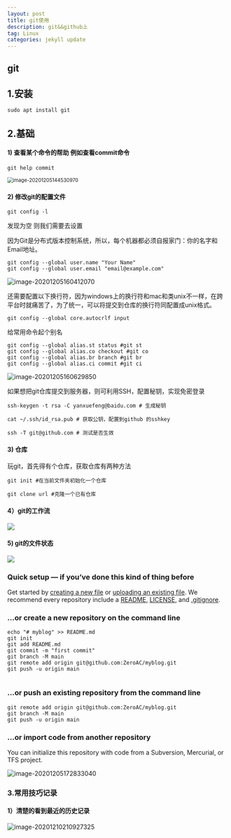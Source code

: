 ```yaml
---
layout: post
title: git使用
description: git&&github上
tag: Linux
categories: jekyll update
---
```


## git

## 1.安装

```shell
sudo apt install git
```

## 2.基础

#### 1) 查看某个命令的帮助 例如查看commit命令

```shell
git help commit
```

<img src="http://qkwfs9p87.hn-bkt.clouddn.com/image-20201205144530970.png" alt="image-20201205144530970" style="zoom: 80%;" />

#### 2) 修改git的配置文件

```shell
git config -l
```

发现为空 则我们需要去设置

因为Git是分布式版本控制系统，所以，每个机器都必须自报家门：你的名字和Email地址。

```shell
git config --global user.name "Your Name"
git config --global user.email "email@example.com"
```

![image-20201205160412070](http://qkwfs9p87.hn-bkt.clouddn.com/image-20201205160412070.png)

还需要配置以下换行符，因为windows上的换行符和mac和类unix不一样，在跨平台时就痛苦了，为了统一，可以将提交到仓库的换行符同配置成unix格式。

```shell
git config --global core.autocrlf input
```

给常用命令起个别名

```shell
git config --global alias.st status #git st
git config --global alias.co checkout #git co
git config --global alias.br branch #git br
git config --global alias.ci commit #git ci
```

![image-20201205160629850](http://qkwfs9p87.hn-bkt.clouddn.com/image-20201205160629850.png)

如果想把git仓库提交到服务器，则可利用SSH，配置秘钥，实现免密登录

```
ssh-keygen -t rsa -C yanxuefeng@baidu.com # 生成秘钥

cat ~/.ssh/id_rsa.pub # 获取公钥，配置到github 的sshkey

ssh -T git@github.com # 测试是否生效
```

#### 3) 仓库

玩git，首先得有个仓库，获取仓库有两种方法

```shell
git init #在当前文件夹初始化一个仓库
```

```shell
git clone url #克隆一个已有仓库
```

#### 4）git的工作流

![](http://qkwfs9p87.hn-bkt.clouddn.com/486.png)

#### 5) git的文件状态

![](https://yanhaijing.com/blog/487.png)

### **Quick setup** — if you’ve done this kind of thing before



Get started by [creating a new file](https://github.com/ZeroAC/myblog/new/main) or [uploading an existing file](https://github.com/ZeroAC/myblog/upload). We recommend every repository include a [README](https://github.com/ZeroAC/myblog/new/main?readme=1), [LICENSE](https://github.com/ZeroAC/myblog/new/main?filename=LICENSE.md), and [.gitignore](https://github.com/ZeroAC/myblog/new/main?filename=.gitignore).

### …or create a new repository on the command line



```
echo "# myblog" >> README.md
git init
git add README.md
git commit -m "first commit"
git branch -M main
git remote add origin git@github.com:ZeroAC/myblog.git
git push -u origin main
                
```

### …or push an existing repository from the command line



```
git remote add origin git@github.com:ZeroAC/myblog.git
git branch -M main
git push -u origin main
```

### …or import code from another repository

You can initialize this repository with code from a Subversion, Mercurial, or TFS project.

![image-20201205172833040](http://qkwfs9p87.hn-bkt.clouddn.com/image-20201205172833040.png)



### 3.常用技巧记录

#### 1）清楚的看到最近的历史记录

![image-20201210210927325](http://qkwfs9p87.hn-bkt.clouddn.com/image-20201210210927325.png)

